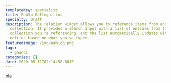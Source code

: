 ```yaml
---
templateKey: specialist
title: Pablo Galleguillos
specialty: Draft
description: The relation widget allows you to reference items from another
  collection. It provides a search input with a list of entries from the
  collection you're referencing, and the list automatically updates with matched
  entries based on what you've typed.
featuredimage: /img/pablog.png
tags:
  - ghandi
categories: []
date: 2020-05-11T02:14:58.881Z
---
```

bla